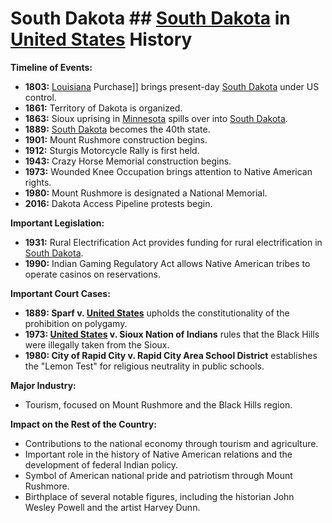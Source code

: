 # South Dakota ## [South Dakota](./../south-dakota/) in [United States](./../united-states/) History

**Timeline of Events:**

* **1803:** [Louisiana](./../louisiana/) Purchase]] brings present-day [South Dakota](./../south-dakota/) under US control.
* **1861:** Territory of Dakota is organized.
* **1863:** Sioux uprising in [Minnesota](./../minnesota/) spills over into [South Dakota](./../south-dakota/).
* **1889:** [South Dakota](./../south-dakota/) becomes the 40th state.
* **1901:** Mount Rushmore construction begins.
* **1912:** Sturgis Motorcycle Rally is first held.
* **1943:** Crazy Horse Memorial construction begins.
* **1973:** Wounded Knee Occupation brings attention to Native American rights.
* **1980:** Mount Rushmore is designated a National Memorial.
* **2016:** Dakota Access Pipeline protests begin.

**Important Legislation:**

* **1931:** Rural Electrification Act provides funding for rural electrification in [South Dakota](./../south-dakota/).
* **1990:** Indian Gaming Regulatory Act allows Native American tribes to operate casinos on reservations.

**Important Court Cases:**

* **1889: Sparf v. [United States](./../united-states/)** upholds the constitutionality of the prohibition on polygamy.
* **1973: [United States](./../united-states/) v. Sioux Nation of Indians** rules that the Black Hills were illegally taken from the Sioux.
* **1980: City of Rapid City v. Rapid City Area School District** establishes the "Lemon Test" for religious neutrality in public schools.

**Major Industry:**

* Tourism, focused on Mount Rushmore and the Black Hills region.

**Impact on the Rest of the Country:**

* Contributions to the national economy through tourism and agriculture.
* Important role in the history of Native American relations and the development of federal Indian policy.
* Symbol of American national pride and patriotism through Mount Rushmore.
* Birthplace of several notable figures, including the historian John Wesley Powell and the artist Harvey Dunn.
